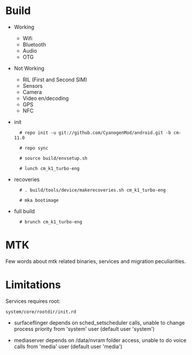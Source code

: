 # Build

* Working
  * Wifi
  * Bluetooth
  * Audio
  * OTG

* Not Working
  * RIL (First and Second SIM)
  * Sensors
  * Camera
  * Video en/decoding
  * GPS
  * NFC

* init

        # repo init -u git://github.com/CyanogenMod/android.git -b cm-11.0
        
        # repo sync
        
        # source build/envsetup.sh
        
        # lunch cm_k1_turbo-eng

* recoveries

        # . build/tools/device/makerecoveries.sh cm_k1_turbo-eng
    
        # mka bootimage

* full build

        # brunch cm_k1_turbo-eng

# MTK

Few words about mtk related binaries, services and migration peculiarities.

# Limitations

Services requires root:

`system/core/rootdir/init.rd`

  * surfaceflinger depends on sched_setscheduler calls, unable to change process priority from 'system' user (default user 'system')

  * mediaserver depends on /data/nvram folder access, unable to do voice calls from 'media' user (default user 'media')
